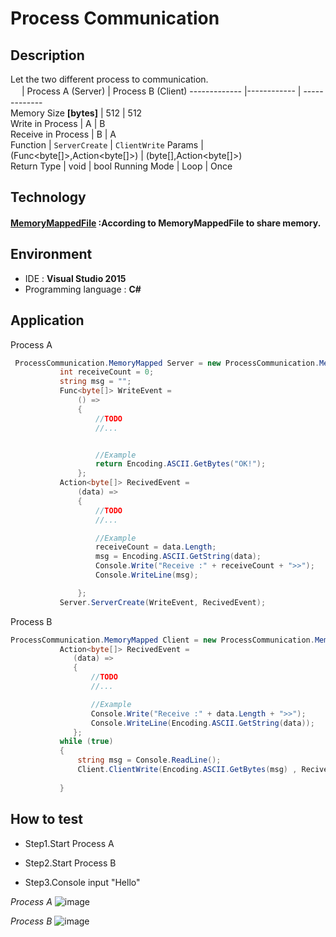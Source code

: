 # Process Communication
## Description
Let the two different process to communication.  
　 | Process A            (Server) | Process B       (Client)
------------- |------------ | -------------        
Memory Size **\[bytes\]** | 512 | 512    
Write in Process | A         |       B   
Receive in Process | B      |       A  
Function | `ServerCreate` |   `ClientWrite`
Params |  (Func<byte\[\]>,Action<byte\[\]>) | (byte\[\],Action<byte\[\]>)  
Return Type | void | bool
Running Mode | Loop | Once
## Technology
#### [MemoryMappedFile](https://docs.microsoft.com/en-us/dotnet/api/system.io.memorymappedfiles.memorymappedfile?view=net-5.0 "Title") :According to MemoryMappedFile to share memory.
## Environment
* IDE : **Visual Studio 2015** 
* Programming language : **C#**
## Application
Process A  
 ```C#
  ProcessCommunication.MemoryMapped Server = new ProcessCommunication.MemoryMapped("TEST", 512, 512);
            int receiveCount = 0;
            string msg = "";
            Func<byte[]> WriteEvent =
                () =>
                {
                    //TODO
                    //...


                    //Example
                    return Encoding.ASCII.GetBytes("OK!");
                };
            Action<byte[]> RecivedEvent =
                (data) =>
                {
                    //TODO
                    //...

                    //Example
                    receiveCount = data.Length;
                    msg = Encoding.ASCII.GetString(data);
                    Console.Write("Receive :" + receiveCount + ">>");
                    Console.WriteLine(msg);

                };
            Server.ServerCreate(WriteEvent, RecivedEvent);
 ```
Process B  
 ```C#
 ProcessCommunication.MemoryMapped Client = new ProcessCommunication.MemoryMapped("TEST", 512, 512);
            Action<byte[]> RecivedEvent =
               (data) =>
               {
                   //TODO
                   //...

                   //Example
                   Console.Write("Receive :" + data.Length + ">>");
                   Console.WriteLine(Encoding.ASCII.GetString(data));
               };
            while (true)
            {
                string msg = Console.ReadLine();
                Client.ClientWrite(Encoding.ASCII.GetBytes(msg) , RecivedEvent);
         
            }
 ```
 ## How to test  
 * Step1.Start Process A  
 
 * Step2.Start Process B  
 
 * Step3.Console input "Hello"  
 
 *Process A*
 ![image](https://user-images.githubusercontent.com/22924622/121806546-df5a8b80-cc82-11eb-88d1-7548adb1edce.png)
 
 *Process B*
 ![image](https://user-images.githubusercontent.com/22924622/121806568-ee413e00-cc82-11eb-8fe3-15c78ba00596.png)


